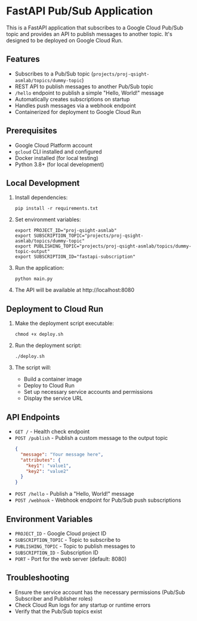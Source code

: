 # FastAPI Pub/Sub Application

This is a FastAPI application that subscribes to a Google Cloud Pub/Sub topic and provides an API to publish messages to another topic. It's designed to be deployed on Google Cloud Run.

## Features

- Subscribes to a Pub/Sub topic (`projects/proj-qsight-asmlab/topics/dummy-topic`)
- REST API to publish messages to another Pub/Sub topic
- `/hello` endpoint to publish a simple "Hello, World!" message
- Automatically creates subscriptions on startup
- Handles push messages via a webhook endpoint
- Containerized for deployment to Google Cloud Run

## Prerequisites

- Google Cloud Platform account
- `gcloud` CLI installed and configured
- Docker installed (for local testing)
- Python 3.8+ (for local development)

## Local Development

1. Install dependencies:

   ```
   pip install -r requirements.txt
   ```

2. Set environment variables:

   ```
   export PROJECT_ID="proj-qsight-asmlab"
   export SUBSCRIPTION_TOPIC="projects/proj-qsight-asmlab/topics/dummy-topic"
   export PUBLISHING_TOPIC="projects/proj-qsight-asmlab/topics/dummy-topic-output"
   export SUBSCRIPTION_ID="fastapi-subscription"
   ```

3. Run the application:

   ```
   python main.py
   ```

4. The API will be available at http://localhost:8080

## Deployment to Cloud Run

1. Make the deployment script executable:

   ```
   chmod +x deploy.sh
   ```

2. Run the deployment script:

   ```
   ./deploy.sh
   ```

3. The script will:
   - Build a container image
   - Deploy to Cloud Run
   - Set up necessary service accounts and permissions
   - Display the service URL

## API Endpoints

- `GET /` - Health check endpoint
- `POST /publish` - Publish a custom message to the output topic
  ```json
  {
    "message": "Your message here",
    "attributes": {
      "key1": "value1",
      "key2": "value2"
    }
  }
  ```
- `POST /hello` - Publish a "Hello, World!" message
- `POST /webhook` - Webhook endpoint for Pub/Sub push subscriptions

## Environment Variables

- `PROJECT_ID` - Google Cloud project ID
- `SUBSCRIPTION_TOPIC` - Topic to subscribe to
- `PUBLISHING_TOPIC` - Topic to publish messages to
- `SUBSCRIPTION_ID` - Subscription ID
- `PORT` - Port for the web server (default: 8080)

## Troubleshooting

- Ensure the service account has the necessary permissions (Pub/Sub Subscriber and Publisher roles)
- Check Cloud Run logs for any startup or runtime errors
- Verify that the Pub/Sub topics exist
